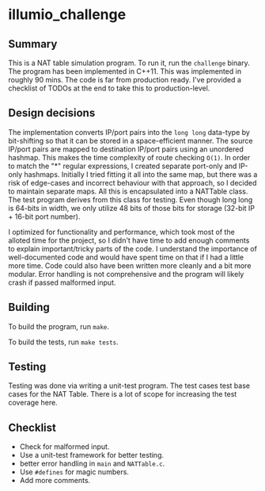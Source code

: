 # illumio_challenge

## Summary
This is a NAT table simulation program. To run it, run the `challenge` binary. The program has been implemented in C++11.
This was implemented in roughly 90 mins. The code is far from production ready. I've provided a checklist of TODOs at the end to take this to production-level.

## Design decisions
The implementation converts IP/port pairs into the `long long` data-type by bit-shifting so that it can be stored in a space-efficient manner. The source IP/port pairs are mapped to destination IP/port pairs using an unordered hashmap. This makes the time complexity of route checking `O(1)`. In order to match the "*" regular expressions, I created separate port-only and IP-only hashmaps. Initially I tried fitting it all into the same map, but there was a risk of edge-cases and incorrect behaviour with that approach, so I decided to maintain separate maps. All this is encapsulated into a NATTable class. The test program derives from this class for testing. Even though long long is 64-bits in width, we only utilize 48 bits of those bits for storage (32-bit IP + 16-bit port number).

I optimized for functionality and performance, which took most of the alloted time for the project, so I didn't have time to add enough comments to explain important/tricky parts of the code. I understand the importance of well-documented code and would have spent time on that if I had a little more time. Code could also have been written more cleanly and a bit more modular. Error handling is not comprehensive and the program will likely crash if passed malformed input.

## Building
To build the program, run `make`.

To build the tests, run `make tests`.

## Testing
Testing was done via writing a unit-test program. The test cases test base cases for the NAT Table. There is a lot of scope for increasing the test coverage here.

## Checklist
 * Check for malformed input.
 * Use a unit-test framework for better testing.
 * better error handling in `main` and `NATTable.c`.
 * Use `#defines` for magic numbers.
 * Add more comments.
